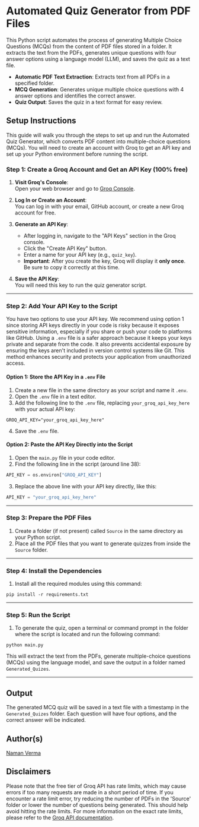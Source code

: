 # Automated Quiz Generator from PDF Files

This Python script automates the process of generating Multiple Choice Questions (MCQs) from the content of PDF files stored in a folder. It extracts the text from the PDFs, generates unique questions with four answer options using a language model (LLM), and saves the quiz as a text file.

- **Automatic PDF Text Extraction**: Extracts text from all PDFs in a specified folder.
- **MCQ Generation**: Generates unique multiple choice questions with 4 answer options and identifies the correct answer.
- **Quiz Output**: Saves the quiz in a text format for easy review.

## Setup Instructions

This guide will walk you through the steps to set up and run the Automated Quiz Generator, which converts PDF content into multiple-choice questions (MCQs). You will need to create an account with Groq to get an API key and set up your Python environment before running the script.

### Step 1: Create a Groq Account and Get an API Key (100% free)

1. **Visit Groq's Console**:  
   Open your web browser and go to [Groq Console](https://console.groq.com/login).

2. **Log In or Create an Account**:  
   You can log in with your email, GitHub account, or create a new Groq account for free.

3. **Generate an API Key**:  
   - After logging in, navigate to the "API Keys" section in the Groq console.
   - Click the "Create API Key" button.
   - Enter a name for your API key (e.g., `quiz_key`).
   - **Important**: After you create the key, Groq will display it **only once**. Be sure to copy it correctly at this time.

4. **Save the API Key**:  
   You will need this key to run the quiz generator script.

---

### Step 2: Add Your API Key to the Script

You have two options to use your API key. We recommend using option 1 since storing API keys directly in your code is risky because it exposes sensitive information, especially if you share or push your code to platforms like GitHub. Using a `.env` file is a safer approach because it keeps your keys private and separate from the code. It also prevents accidental exposure by ensuring the keys aren't included in version control systems like Git. This method enhances security and protects your application from unauthorized access.

#### Option 1: Store the API Key in a `.env` File

1. Create a new file in the same directory as your script and name it `.env`.
2. Open the `.env` file in a text editor.
3. Add the following line to the `.env` file, replacing `your_groq_api_key_here` with your actual API key:
```
GROQ_API_KEY="your_groq_api_key_here"
```
4. Save the `.env` file.

#### Option 2: Paste the API Key Directly into the Script

1. Open the `main.py` file in your code editor.
2. Find the following line in the script (around line 38):
 ```python
 API_KEY = os.environ["GROQ_API_KEY"]
 ```
3. Replace the above line with your API key directly, like this:
 ```python
 API_KEY = "your_groq_api_key_here"
 ```

---

### Step 3: Prepare the PDF Files

1. Create a folder (if not present) called `Source` in the same directory as your Python script.
2. Place all the PDF files that you want to generate quizzes from inside the `Source` folder.

---

### Step 4: Install the Dependencies

1. Install all the required modules using this command:
```
pip install -r requirements.txt
```

---

### Step 5: Run the Script

1. To generate the quiz, open a terminal or command prompt in the folder where the script is located and run the following command:
```
python main.py
```
This will extract the text from the PDFs, generate multiple-choice questions (MCQs) using the language model, and save the output in a folder named `Generated_Quizes`.

---

## Output

The generated MCQ quiz will be saved in a text file with a timestamp in the `Generated_Quizes` folder. Each question will have four options, and the correct answer will be indicated.

## Author(s)

[Naman Verma](https://github.com/NamanVer02/)

## Disclaimers

Please note that the free tier of Groq API has rate limits, which may cause errors if too many requests are made in a short period of time. If you encounter a rate limit error, try reducing the number of PDFs in the 'Source' folder or lower the number of questions being generated. This should help avoid hitting the rate limits. For more information on the exact rate limits, please refer to the [Groq API documentation](https://console.groq.com/settings/limits).
